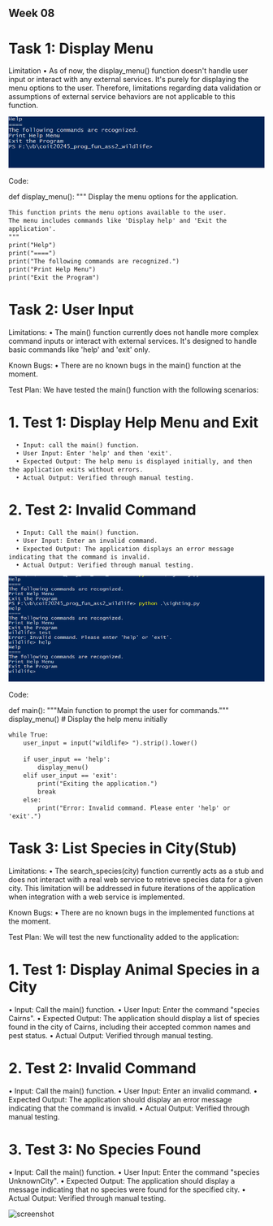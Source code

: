 ## Week 08 

# Task 1: Display Menu

Limitation
   •	As of now, the display_menu() function doesn't handle user input or interact with any external services. It's purely for displaying the menu options to the     user. Therefore, limitations regarding data validation or assumptions of external service behaviors are not applicable to this function. 

![screenshot](https://github.com/Foram1123/project-python/blob/main/Images/1display_menu.PNG)

Code: 

def display_menu():
    """
    Display the menu options for the application.

    This function prints the menu options available to the user.
    The menu includes commands like 'Display help' and 'Exit the application'.
    """
    print("Help")
    print("====")
    print("The following commands are recognized.")
    print("Print Help Menu")
    print("Exit the Program")

# Task 2: User Input

Limitations:
•	The main() function currently does not handle more complex command inputs or interact with external services. It's designed to handle basic commands like 'help' and 'exit' only.

Known Bugs:
   •	There are no known bugs in the main() function at the moment.
   
Test Plan: We have tested the main() function with the following scenarios:
   # 1.	Test 1: Display Help Menu and Exit
   
      •	Input: call the main() function.
      •	User Input: Enter 'help' and then 'exit'.
      •	Expected Output: The help menu is displayed initially, and then the application exits without errors.
      •	Actual Output: Verified through manual testing.
      
  #  2.	Test 2: Invalid Command
  
      •	Input: Call the main() function.
      •	User Input: Enter an invalid command.
      •	Expected Output: The application displays an error message indicating that the command is invalid.
      •	Actual Output: Verified through manual testing.

![screenshot](https://github.com/Foram1123/project-python/blob/main/Images/2%20main.PNG)

Code:
   
def main():
    """Main function to prompt the user for commands."""
    display_menu()  # Display the help menu initially

    while True:
        user_input = input("wildlife> ").strip().lower()

        if user_input == 'help':
            display_menu()
        elif user_input == 'exit':
            print("Exiting the application.")
            break
        else:
            print("Error: Invalid command. Please enter 'help' or 'exit'.")


 # Task 3: List Species in City(Stub)  
 
 Limitations:
   •	The search_species(city) function currently acts as a stub and does not interact with a real web service to retrieve species data for a given city. This limitation will be addressed in future iterations of the application when integration with a web service is implemented.

Known Bugs:
   •	There are no known bugs in the implemented functions at the moment.

Test Plan: We will test the new functionality added to the application:

# 1.	Test 1: Display Animal Species in a City

   •	Input: Call the main() function.
   •	User Input: Enter the command "species Cairns".
   •	Expected Output: The application should display a list of species found in the city of Cairns, including their accepted common names and pest status.
   •	Actual Output: Verified through manual testing.
   
# 2.	Test 2: Invalid Command

   •	Input: Call the main() function.
   •	User Input: Enter an invalid command.
   •	Expected Output: The application should display an error message indicating that the command is invalid.
   •	Actual Output: Verified through manual testing.
   
# 3.	Test 3: No Species Found

   •	Input: Call the main() function.
   •	User Input: Enter the command "species UnknownCity".
   •	Expected Output: The application should display a message indicating that no species were found for the specified city.
   •	Actual Output: Verified through manual testing.

![screenshot]()


